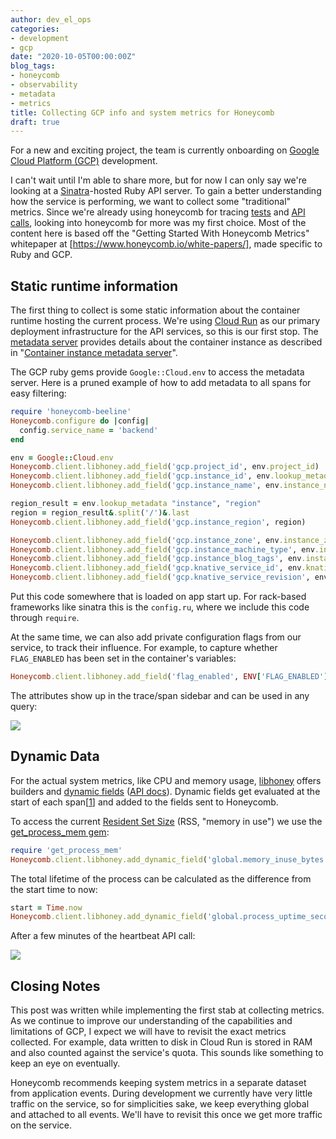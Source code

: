 ```yaml
---
author: dev_el_ops
categories:
- development
- gcp
date: "2020-10-05T00:00:00Z"
blog_tags:
- honeycomb
- observability
- metadata
- metrics
title: Collecting GCP info and system metrics for Honeycomb
draft: true
---
```


For a new and exciting project, the team is currently onboarding on [Google Cloud Platform (GCP)](https://en.wikipedia.org/wiki/Google_Cloud_Platform) development.
<!-- This is part of a series of posts describing our journey. -->
I can't wait until I'm able to share more, but for now I can only say we're looking at a [Sinatra](http://sinatrarb.com/intro.html)-hosted Ruby API server.
To gain a better understanding how the service is performing, we want to collect some "traditional" metrics.
Since we're already using honeycomb for tracing [tests](/content-and-tooling-teamblog/updates/2020-03-30-debugging-unit-tests-with-honeycomb.md) and [API calls](https://docs.honeycomb.io/getting-data-in/ruby/beeline/#sinatra), looking into honeycomb for more was my first choice.
Most of the content here is based off the "Getting Started With Honeycomb Metrics" whitepaper at [https://www.honeycomb.io/white-papers/], made specific to Ruby and GCP.

## Static runtime information

The first thing to collect is some static information about the container runtime hosting the current process.
We're using [Cloud Run](https://cloud.google.com/run/docs) as our primary deployment infrastructure for the API services, so this is our first stop.
The [metadata server](https://cloud.google.com/compute/docs/storing-retrieving-metadata) provides details about the container instance as described in "[Container instance metadata server](https://cloud.google.com/run/docs/reference/container-contract#metadata-server)".

The GCP ruby gems provide `Google::Cloud.env` to access the metadata server.
Here is a pruned example of how to add metadata to all spans for easy filtering:

```ruby
require 'honeycomb-beeline'
Honeycomb.configure do |config|
  config.service_name = 'backend'
end

env = Google::Cloud.env
Honeycomb.client.libhoney.add_field('gcp.project_id', env.project_id)
Honeycomb.client.libhoney.add_field('gcp.instance_id', env.lookup_metadata('instance', 'id'))
Honeycomb.client.libhoney.add_field('gcp.instance_name', env.instance_name)

region_result = env.lookup_metadata "instance", "region"
region = region_result&.split('/')&.last
Honeycomb.client.libhoney.add_field('gcp.instance_region', region)

Honeycomb.client.libhoney.add_field('gcp.instance_zone', env.instance_zone)
Honeycomb.client.libhoney.add_field('gcp.instance_machine_type', env.instance_machine_type)
Honeycomb.client.libhoney.add_field('gcp.instance_blog_tags', env.instance_blog_tags)
Honeycomb.client.libhoney.add_field('gcp.knative_service_id', env.knative_service_id)
Honeycomb.client.libhoney.add_field('gcp.knative_service_revision', env.knative_service_revision)
```

Put this code somewhere that is loaded on app start up.
For rack-based frameworks like sinatra this is the `config.ru`, where we include this code through `require`.

At the same time, we can also add private configuration flags from our service, to track their influence.
For example, to capture whether `FLAG_ENABLED` has been set in the container's variables:

```ruby
Honeycomb.client.libhoney.add_field('flag_enabled', ENV['FLAG_ENABLED'] == 'true')
```

The attributes show up in the trace/span sidebar and can be used in any query:

![](/content-and-tooling-team/assets/2020-10-05-honeycomb-gcp-metrics/gcp_attributes.png)

## Dynamic Data

For the actual system metrics, like CPU and memory usage, [libhoney](https://github.com/honeycombio/libhoney-rb) offers builders and [dynamic fields](https://docs.honeycomb.io/getting-data-in/ruby/sdk/#advanced-usage-dynamic-fields) ([API docs](https://www.rubydoc.info/gems/libhoney/Libhoney%2FClient:add_dynamic_field)).
Dynamic fields get evaluated at the start of each span[[1](https://github.com/honeycombio/beeline-ruby/blob/15341f01740001acbc1f2748e68cbe380bfc3f7f/lib/honeycomb/span.rb#L31)] and added to the fields sent to Honeycomb.

To access the current [Resident Set Size](http://en.wikipedia.org/wiki/Resident_set_size) (RSS, "memory in use") we use the [get_process_mem gem](https://github.com/schneems/get_process_mem):

```ruby
require 'get_process_mem'
Honeycomb.client.libhoney.add_dynamic_field('global.memory_inuse_bytes', proc { GetProcessMem.new.bytes.to_i })
```

The total lifetime of the process can be calculated as the difference from the start time to now:
```ruby
start = Time.now
Honeycomb.client.libhoney.add_dynamic_field('global.process_uptime_seconds', proc { Time.now - start }
```

After a few minutes of the heartbeat API call:

![](/content-and-tooling-team/assets/2020-10-05-honeycomb-gcp-metrics/first_results.png)

## Closing Notes

This post was written while implementing the first stab at collecting metrics.
As we continue to improve our understanding of the capabilities and limitations of GCP, I expect we will have to revisit the exact metrics collected.
For example, data written to disk in Cloud Run is stored in RAM and also counted against the service's quota.
This sounds like something to keep an eye on eventually.

Honeycomb recommends keeping system metrics in a separate dataset from application events.
During development we currently have very little traffic on the service, so for simplicities sake, we keep everything global and attached to all events.
We'll have to revisit this once we get more traffic on the service.
